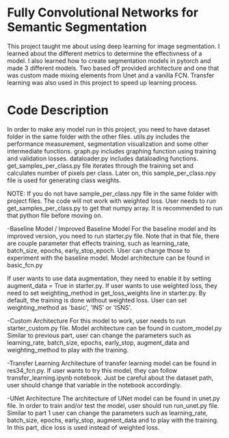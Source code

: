 # Fully Convolutional Networks for Semantic Segmentation
This project taught me about using deep learning for image segmentation. I learned about the different metrics to determine the effectivness of a model. I also learned how to create segmentation models in pytorch and made 3 different models. Two based off provided architecture and one that was custom made mixing elements from Unet and a vanilla FCN. Transfer learning was also used in this project to speed up learning process.

# Code Description
In order to make any model run in this project, you need to have dataset folder in the same folder with the other files.
utils.py includes the performance measurement, segmentation visualization and some other intermediate functions.
graph.py includes graphing function using training and validation losses.
dataloader.py includes dataloading functions.
get_samples_per_class.py file iterates through the training set and calculates number of pixels per class. Later on, this
sample_per_class.npy file is used for generating class weights.

NOTE: If you do not have sample_per_class.npy file in the same folder with project files. The code will not work with weighted
loss. User needs to run get_samples_per_class.py to get that numpy array. It is recommended to run that python file before
moving on.

-Baseline Model / Improved Baseline Model
For the baseline model and its improved version, you need to run starter.py file. Note that in that file, there are couple
parameter that effects training, such as learning_rate, batch_size, epochs, early_stop_epoch. User can change those to
experiment with the baseline model. Model architecture can be found in basic_fcn.py

If user wants to use data augmentation, they need to enable it by setting augment_data = True in starter.py.
If user wants to use weighted loss, they need to set weighting_method in get_loss_weights line in starter.py. By default,
the training is done without weighted loss. User can set weighting_method as 'basic', 'INS' or 'ISNS'.

-Custom Architecture
For this model to work, user needs to run starter_custom.py file. Model architecture can be found in custom_model.py Similar 
to previous part, user can change the parameters such as learning_rate, batch_size, epochs, early_stop, augment_data and 
weighting_method to play with the training.
 
-Transfer Learning
Architecture of transfer learning model can be found in res34_fcn.py. If user wants to try this model, they can follow
transfer_learning.ipynb notebook. Just be careful about the dataset path, user should change that variable in the notebook
accordingly.

-UNet Architecture
The architecture of UNet model can be found in unet.py file. In order to train and/or test the model, user should run
run_unet.py file. Similar to part 1 user can change the parameters such as learning_rate, batch_size, epochs, early_stop, 
augment_data and to play with the training. In this part, dice loss is used instead of weighted loss.

